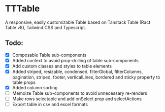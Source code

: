 # TTTable

A responsive, easily customizable Table based on Tanstack Table (Ract Table v8), Tailwind CSS and Typescript.

## Todo:

- [x] Composable Table sub-components
- [x] Added context to avoid prop-drilling of table sub-components
- [x] Add custom classes and styles to table elements
- [x] Added striped, resizable, condensed, filterGlobal, filterColumns, pagination, striped, footer, verticalLines, bordered and sticky property to table props
- [x] Added column sorting
- [ ] Memoize Table sub-components to avoid unnecessary re-renders
- [ ] Make rows selectable and add onSelect prop and selectActions
- [ ] Export table in csv and excel formats
